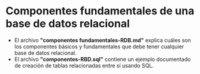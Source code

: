 # Componentes fundamentales de una base de datos relacional

- El archivo **"componentes fundamentales-RDB.md"** explica cuáles son los componentes básicos y fundamentales que debe tener cualquier base de datos relacional.
- El archivo **"componentes-RBD.sql"** contiene un ejemplo documentado de creación de tablas relacionadas entre sí usando SQL.
